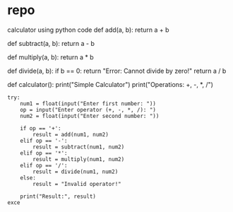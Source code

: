 # repo
calculator using python code
def add(a, b):
    return a + b

def subtract(a, b):
    return a - b

def multiply(a, b):
    return a * b

def divide(a, b):
    if b == 0:
        return "Error: Cannot divide by zero!"
    return a / b

def calculator():
    print("Simple Calculator")
    print("Operations: +, -, *, /")

    try:
        num1 = float(input("Enter first number: "))
        op = input("Enter operator (+, -, *, /): ")
        num2 = float(input("Enter second number: "))

        if op == '+':
            result = add(num1, num2)
        elif op == '-':
            result = subtract(num1, num2)
        elif op == '*':
            result = multiply(num1, num2)
        elif op == '/':
            result = divide(num1, num2)
        else:
            result = "Invalid operator!"

        print("Result:", result)
    exce
